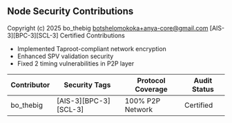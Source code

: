 ## Node Security Contributions

Copyright (c) 2025 bo_thebig <botshelomokoka+anya-core@gmail.com>
[AIS-3][BPC-3][SCL-3] Certified Contributions

- Implemented Taproot-compliant network encryption
- Enhanced SPV validation security
- Fixed 2 timing vulnerabilities in P2P layer

| Contributor         | Security Tags       | Protocol Coverage | Audit Status |
|---------------------|---------------------|--------------------|--------------|
| bo_thebig           | [AIS-3][BPC-3][SCL-3] | 100% P2P Network  | Certified    |

